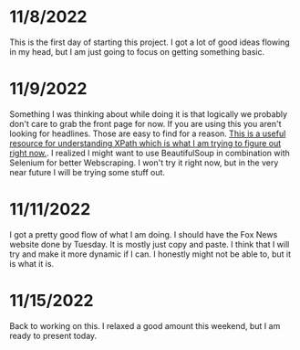 
# 11/8/2022

This is the first day of starting this project. I got a lot of good ideas flowing in my head, but I am just going to focus on getting something basic. 

# 11/9/2022

Something I was thinking about while doing it is that logically we probably don't care to grab the front page for now. If you are using this you aren't looking for headlines. Those are easy to find for a reason.
[This is a useful resource for understanding XPath which is what I am trying to figure out right now.](https://www.guru99.com/xpath-selenium.html).
I realized I might want to use BeautifulSoup in combination with Selenium for better Webscraping. I won't try it right now, but in the very near future I will be trying some stuff out.

# 11/11/2022

I got a pretty good flow of what I am doing. I should have the Fox News website done by Tuesday. It is mostly just copy and paste. I think that I will try and make it more dynamic if I can. I honestly might not be able to, but it is what it is.

# 11/15/2022

Back to working on this. I relaxed a good amount this weekend, but I am ready to present today.